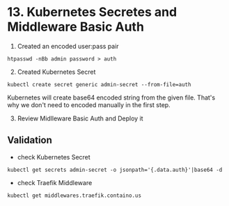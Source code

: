 # 13. Kubernetes Secretes and Middleware Basic Auth

 1. Created an encoded user:pass pair

```
htpasswd -nBb admin password > auth
```


2.  Created Kubernetes Secret

```
kubectl create secret generic admin-secret --from-file=auth
```

Kubernetes will create base64 encoded string from the given file. That's why we don't need to encoded manually in the first step. 


3. Review Midlleware Basic Auth and Deploy it

## Validation

- check Kubernetes Secret

```
kubectl get secrets admin-secret -o jsonpath='{.data.auth}'|base64 -d 
```
- check Traefik Middleware

```
kubectl get middlewares.traefik.containo.us
```
